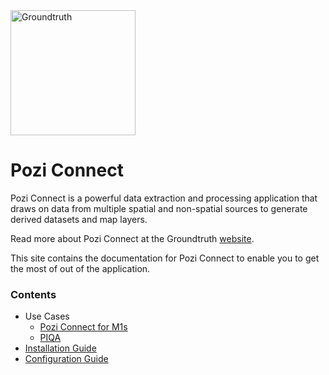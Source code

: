 <img src="http://i.imgur.com/TLMFPUa.png" alt="Groundtruth" width="200">

# Pozi Connect

Pozi Connect is a powerful data extraction and processing application that draws on data from multiple spatial and non-spatial sources to generate derived datasets and map layers.

Read more about Pozi Connect at the Groundtruth [website](http://www.groundtruth.com.au/pozi-connect/).

This site contains the documentation for Pozi Connect to enable you to get the most of out of the application.

### Contents

* Use Cases
  * [Pozi Connect for M1s](/poziconnect/m1s)
  * [PIQA](/poziconnect/piqa)
* [Installation Guide](/poziconnect/installation)
* [Configuration Guide](/poziconnect/configuration)
